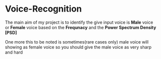 # Voice-Recognition
The main aim of my project is to identify the give input voice is **Male** voice or **Female** voice based on the **Frequnacy** and the **Power Spectrum Density** **[PSD]** 

One more this to be noted is sometimes(rare cases only) male voice will showing as female voice so you should give the male voice as very sharp and hard
